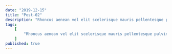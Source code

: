```yaml
---
date: "2019-12-15"
title: "Post-02"
description: "Rhoncus aenean vel elit scelerisque mauris pellentesque pulvinar. purus in massa tempor nec feugiat nisl pretium fusce id. quis lectus nulla at volutpat. Egestas integer eget aliquet nibh praesent tristique magna sit. Ultricies tristique nulla aliquet enim tortor. Blandit turpis cursus in hac. Euismod in pellentesque massa placerat duis ultricies lacus sed turpis. Pellentesque habitant morbi tristique senectus et. Euismod quis viverra nibh cras pulvinar mattis nunc sed. In eu mi bibendum neque egestas congue quisque egestas diam."
tags:
    [
        "Rhoncus aenean vel elit scelerisque mauris pellentesque pulvinar. Purus in massa tempor nec feugiat nisl pretium fusce id.",
    ]
published: true
---
```

